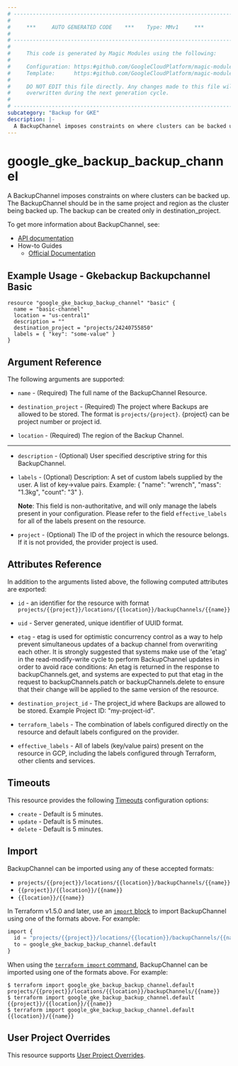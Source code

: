 ```yaml
---
# ----------------------------------------------------------------------------
#
#     ***     AUTO GENERATED CODE    ***    Type: MMv1     ***
#
# ----------------------------------------------------------------------------
#
#     This code is generated by Magic Modules using the following:
#
#     Configuration: https:#github.com/GoogleCloudPlatform/magic-modules/tree/main/mmv1/products/gkebackup/BackupChannel.yaml
#     Template:      https:#github.com/GoogleCloudPlatform/magic-modules/tree/main/mmv1/templates/terraform/resource.html.markdown.tmpl
#
#     DO NOT EDIT this file directly. Any changes made to this file will be
#     overwritten during the next generation cycle.
#
# ----------------------------------------------------------------------------
subcategory: "Backup for GKE"
description: |-
  A BackupChannel imposes constraints on where clusters can be backed up.
---
```


# google_gke_backup_backup_channel

A BackupChannel imposes constraints on where clusters can be backed up.
The BackupChannel should be in the same project and region
as the cluster being backed up.
The backup can be created only in destination_project.


To get more information about BackupChannel, see:

* [API documentation](https://cloud.google.com/kubernetes-engine/docs/add-on/backup-for-gke/reference/rest/v1/projects.locations.backupChannels)
* How-to Guides
    * [Official Documentation](https://cloud.google.com/kubernetes-engine/docs/add-on/backup-for-gke)

## Example Usage - Gkebackup Backupchannel Basic


```hcl
resource "google_gke_backup_backup_channel" "basic" {
  name = "basic-channel"
  location = "us-central1"
  description = ""
  destination_project = "projects/24240755850"
  labels = { "key": "some-value" }
}
```

## Argument Reference

The following arguments are supported:


* `name` -
  (Required)
  The full name of the BackupChannel Resource.

* `destination_project` -
  (Required)
  The project where Backups are allowed to be stored.
  The format is `projects/{project}`.
  {project} can be project number or project id.

* `location` -
  (Required)
  The region of the Backup Channel.


- - -


* `description` -
  (Optional)
  User specified descriptive string for this BackupChannel.

* `labels` -
  (Optional)
  Description: A set of custom labels supplied by the user.
  A list of key->value pairs.
  Example: { "name": "wrench", "mass": "1.3kg", "count": "3" }.

  **Note**: This field is non-authoritative, and will only manage the labels present in your configuration.
  Please refer to the field `effective_labels` for all of the labels present on the resource.

* `project` - (Optional) The ID of the project in which the resource belongs.
    If it is not provided, the provider project is used.


## Attributes Reference

In addition to the arguments listed above, the following computed attributes are exported:

* `id` - an identifier for the resource with format `projects/{{project}}/locations/{{location}}/backupChannels/{{name}}`

* `uid` -
  Server generated, unique identifier of UUID format.

* `etag` -
  etag is used for optimistic concurrency control as a way to help prevent simultaneous
  updates of a backup channel from overwriting each other. It is strongly suggested that
  systems make use of the 'etag' in the read-modify-write cycle to perform BackupChannel updates
  in order to avoid race conditions: An etag is returned in the response to backupChannels.get,
  and systems are expected to put that etag in the request to backupChannels.patch or
  backupChannels.delete to ensure that their change will be applied to the same version of the resource.

* `destination_project_id` -
  The project_id where Backups are allowed to be stored.
  Example Project ID: "my-project-id".

* `terraform_labels` -
  The combination of labels configured directly on the resource
   and default labels configured on the provider.

* `effective_labels` -
  All of labels (key/value pairs) present on the resource in GCP, including the labels configured through Terraform, other clients and services.


## Timeouts

This resource provides the following
[Timeouts](https://developer.hashicorp.com/terraform/plugin/sdkv2/resources/retries-and-customizable-timeouts) configuration options:

- `create` - Default is 5 minutes.
- `update` - Default is 5 minutes.
- `delete` - Default is 5 minutes.

## Import


BackupChannel can be imported using any of these accepted formats:

* `projects/{{project}}/locations/{{location}}/backupChannels/{{name}}`
* `{{project}}/{{location}}/{{name}}`
* `{{location}}/{{name}}`


In Terraform v1.5.0 and later, use an [`import` block](https://developer.hashicorp.com/terraform/language/import) to import BackupChannel using one of the formats above. For example:

```tf
import {
  id = "projects/{{project}}/locations/{{location}}/backupChannels/{{name}}"
  to = google_gke_backup_backup_channel.default
}
```

When using the [`terraform import` command](https://developer.hashicorp.com/terraform/cli/commands/import), BackupChannel can be imported using one of the formats above. For example:

```
$ terraform import google_gke_backup_backup_channel.default projects/{{project}}/locations/{{location}}/backupChannels/{{name}}
$ terraform import google_gke_backup_backup_channel.default {{project}}/{{location}}/{{name}}
$ terraform import google_gke_backup_backup_channel.default {{location}}/{{name}}
```

## User Project Overrides

This resource supports [User Project Overrides](https://registry.terraform.io/providers/hashicorp/google/latest/docs/guides/provider_reference#user_project_override).
